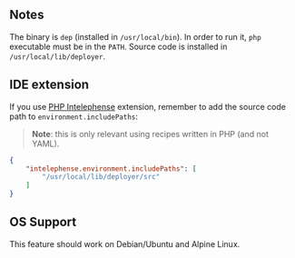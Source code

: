 ## Notes

The binary is `dep` (installed in `/usr/local/bin`). In order to run it, `php` executable must be in the `PATH`. Source code is installed in `/usr/local/lib/deployer`.

## IDE extension

If you use [PHP Intelephense](https://marketplace.visualstudio.com/items?itemName=bmewburn.vscode-intelephense-client) extension, remember to add the source code path to `environment.includePaths`:

> **Note**: this is only relevant using recipes written in PHP (and not YAML).

```json
{
    "intelephense.environment.includePaths": [
        "/usr/local/lib/deployer/src"
    ]
}
```

## OS Support

This feature should work on Debian/Ubuntu and Alpine Linux.
